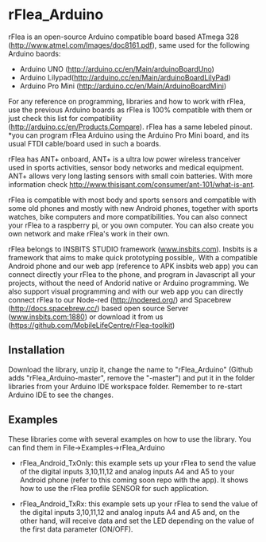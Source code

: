 rFlea_Arduino
=============

rFlea is an open-source Arduino compatible board based ATmega 328 (http://www.atmel.com/Images/doc8161.pdf), same used for the following Arduino baords:
  - Arduino UNO (http://arduino.cc/en/Main/arduinoBoardUno)
  - Arduino Lilypad(http://arduino.cc/en/Main/arduinoBoardLilyPad)
  - Arduino Pro Mini (http://arduino.cc/en/Main/ArduinoBoardMini)
  
For any reference on programming, libraries and how to work with rFlea, use the previous Arduino boards as rFlea is 100% compatible with them or just check this list for compatibility (http://arduino.cc/en/Products.Compare). rFlea has a same lebeled pinout.
*you can program rFlea Arduino using the Arduino Pro Mini board, and its usual FTDI cable/board used in such a boards.

rFlea has ANT+ onboard, ANT+ is a ultra low power wireless tranceiver used in sports activities, sensor body networks and medical equipment. ANT+ allows very long lasting sensors with small coin batteries. With more information check http://www.thisisant.com/consumer/ant-101/what-is-ant.

rFlea is compatible with most body and sports sensors and compatible with some old phones and mostly with new Android phones, together with sports watches, bike computers and more compatibilities. You can also connect your rFlea to a raspberry pi, or you own computer. You can also create you own network and make rFlea's work in their own.

rFlea belongs to INSBITS STUDIO framework (www.insbits.com). Insbits is a framework that aims to make quick prototyping possible,. With a compatible Android phone and our web app (reference to APK insbits web app) you can connect directly your rFlea to the phone, and program in Javascript all your projects, without the need of Andorid native or Arduino programming. We also support visual programming and with our web app you can directly connect rFlea to our Node-red (http://nodered.org/) and Spacebrew (http://docs.spacebrew.cc/) based open source Server (www.insbits.com:1880) or download it from us (https://github.com/MobileLifeCentre/rFlea-toolkit)

Installation
------------
Download the library, unzip it, change the name to "rFlea_Arduino" (Github adds "rFlea_Arduino-master", remove the "-master") and put it in the folder libraries from your Arduino IDE workspace folder. Remember to re-start Arduino IDE to see the changes.

Examples
------------
These libraries come with several examples on how to use the library. You can find them in File->Examples->rFlea_Arduino 

- rFlea_Android_TxOnly: this example sets up your rFlea to send the value of the digital inputs 3,10,11,12 and analog inputs A4 and A5 to your Android phone (refer to this coming soon  repo with the app). It shows how to use the rFlea profile SENSOR for such application.

- rFlea_Android_TxRx: this example sets up your rFlea to send the value of the digital inputs 3,10,11,12 and analog inputs A4 and A5 and, on the other hand, will receive data and set the LED depending on the value of the first data parameter (ON/OFF).
	
	
